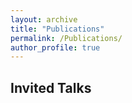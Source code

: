 ```yaml
---
layout: archive
title: "Publications"
permalink: /Publications/
author_profile: true
---
```


## Invited Talks
